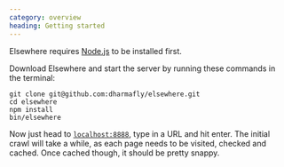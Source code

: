 ```yaml
--- 
category: overview
heading: Getting started
---
```


Elsewhere requires [Node.js][node] to be installed first.

Download Elsewhere and start the server by running these commands in the terminal:

    git clone git@github.com:dharmafly/elsewhere.git
    cd elsewhere
    npm install
    bin/elsewhere

Now just head to [`localhost:8888`][localhost], type in a URL and hit enter. The initial crawl will take a while, as each page needs to be visited, checked and cached. Once cached though, it should be pretty snappy.

[node]: http://nodejs.org
[localhost]: http://localhost:8888